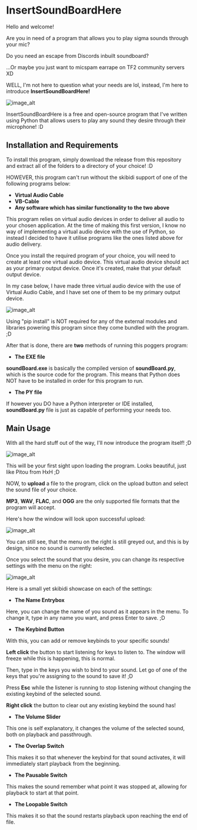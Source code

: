 # InsertSoundBoardHere

Hello and welcome!

Are you in need of a program that allows you to play sigma sounds through your mic?

Do you need an escape from Discords inbuilt soundboard?

...Or maybe you just want to micspam earrape on TF2 community servers XD

WELL, I'm not here to question what your needs are lol, instead, I'm here to introduce **InsertSoundBoardHere!**

![image_alt](https://github.com/Confectionery13/InsertSoundBoardHere/blob/main/demo.png?raw=true)

InsertSoundBoardHere is a free and open-source program that I've written using Python that allows users to 
play any sound they desire through their microphone! :D

## Installation and Requirements

To install this program, simply download the release from this repository
and extract all of the folders to a directory of your choice! :D

HOWEVER, this program can't run without the skibidi support of one of the following programs below:

* **Virtual Audio Cable**
* **VB-Cable**
* **Any software which has similar functionality to the two above**

This program relies on virtual audio devices in order to deliver all audio to your chosen application.
At the time of making this first version, I know no way of implementing a virtual audio device with the use of Python, 
so instead I decided to have it utilise programs like the ones listed above for audio delivery.

Once you install the required program of your choice, you will need to create at least one virtual audio device.
This virtual audio device should act as your primary output device. Once it's created, make that your default output device.

In my case below, I have made three virtual audio device with the use of Virtual Audio Cable, and I have set one of them to
be my primary output device.

![image_alt](https://github.com/Confectionery13/InsertSoundBoardHere/blob/main/demo1.png?raw=true)

Using "pip install" is NOT required for any of the external modules and libraries powering this program
since they come bundled with the program. ;D

After that is done, there are **two** methods of running this poggers program:

* **The EXE file**

**soundBoard.exe** is basically the compiled version of **soundBoard.py**, which is the source code for the program.
This means that Python does NOT have to be installed in order for this program to run.

* **The PY file**

If however you DO have a Python interpreter or IDE installed, **soundBoard.py** file is just as capable of performing
your needs too.

## Main Usage

With all the hard stuff out of the way, I'll now introduce the program itself! ;D

![image_alt](https://github.com/Confectionery13/InsertSoundBoardHere/blob/main/demo.png?raw=true)

This will be your first sight upon loading the program. Looks beautiful, just like Pitou from HxH ;D

NOW, to **upload** a file to the program, click on the upload button and select the sound file of your choice.

**MP3**, **WAV**, **FLAC**, and **OGG** are the only supported file formats that the program will accept.

Here's how the window will look upon successful upload:

![image_alt](https://github.com/Confectionery13/InsertSoundBoardHere/blob/main/demo2.png?raw=true)

You can still see, that the menu on the right is still greyed out, and this is by design, since no sound is currently selected.

Once you select the sound that you desire, you can change its respective settings with the menu on the right:

![image_alt](https://github.com/Confectionery13/InsertSoundBoardHere/blob/main/demo3.png?raw=true)

Here is a small yet skibidi showcase on each of the settings:

* **The Name Entrybox**

Here, you can change the name of you sound as it appears in the menu.
To change it, type in any name you want, and press Enter to save. ;D

* **The Keybind Button**

With this, you can add or remove keybinds to your specific sounds!

**Left click** the button to start listening for keys to listen to.
The window will freeze while this is happening, this is normal.

Then, type in the keys you wish to bind to your sound.
Let go of one of the keys that you're assigning to the sound to save it! ;D

Press **Esc** while the listener is running to stop listening without changing
the existing keybind of the selected sound.

**Right click** the button to clear out any existing keybind the sound has!

* **The Volume Slider**

This one is self explanatory, it changes the volume of the selected sound, both on playback and passthrough.

* **The Overlap Switch**

This makes it so that whenever the keybind for that sound activates, it will immediately start playback from the beginning.

* **The Pausable Switch**

This makes the sound remember what point it was stopped at, allowing for playback to start at that point.

* **The Loopable Switch**

This makes it so that the sound restarts playback upon reaching the end of file.
